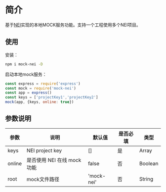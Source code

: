 # 简介
基于[NEI](https://github.com/x-orpheus/nei-toolkit)实现的本地MOCK服务功能。支持一个工程使用多个NEI项目。

## 使用

安装：

```bash
npm i mock-nei -D
```

启动本地mock服务：
```javascript
const express = require('express')
const mock = require('mock-nei')
const app = express()
const keys = ['projectKey1','projectKey2']
mock(app, {keys, online: true})
```

## 参数说明

| 参数   | 说明                        | 默认值 | 是否必填 | 类型    |
| ------ | --------------------------- | ------ | -------- | ------- |
| keys   | NEI project key             | []     | 是       | Array   |
| online | 是否使用 NEI 在线 mock 功能  | false   | 否       | Boolean |
| root  | mock文件路径                 | 'mock-nei'| 否       | String |
